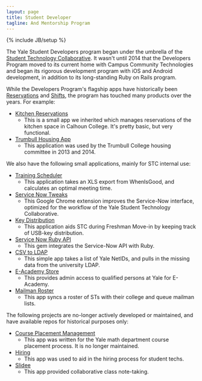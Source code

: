 ```yaml
---
layout: page
title: Student Developer
tagline: And Mentorship Program
---
```

{% include JB/setup %}

The Yale Student Developers program began under the umbrella of the [Student Technology Collaborative](http://www.yale.edu/stc). It wasn't until 2014 that the Developers Program moved to its current home with Campus Community Technologies and began its rigorous development program with iOS and Android development, in addition to its long-standing Ruby on Rails program.

While the Developers Program's flagship apps have historically been [Reservations](https://github.com/YaleSTC/reservations) and [Shifts](https://github.com/YaleSTC/shifts), the program has touched many products over the years. For example:

- [Kitchen Reservations](https://github.com/YaleSTC/kitchen-reservations)
  - This is a small app we inherited which manages reservations of the kitchen space in Calhoun College. It's pretty basic, but very functional.
- [Trumbull Housing App](https://github.com/YaleSTC/housing)
  - This application was used by the Trumbull College housing committee in 2013 and 2014.

We also have the following small applications, mainly for STC internal use:

- [Training Scheduler](https://github.com/YaleSTC/training_scheduler)
  - This application takes an XLS export from WhenIsGood, and calculates an optimal meeting time.
- [Service Now Tweaks](https://github.com/YaleSTC/Service-Now-Tweaks)
  - This Google Chrome extension improves the Service-Now interface, optimized for the workflow of the Yale Student Technology Collaborative.
- [Key Distribution](https://github.com/YaleSTC/key_distribution_v2)
  - This application aids STC during Freshman Move-in by keeping track of USB-key distribution.
- [Service Now Ruby API](https://github.com/YaleSTC/service_now)
  - This gem integrates the Service-Now API with Ruby.
- [CSV to LDAP](https://github.com/YaleSTC/csv-to-ldap)
  - This simple app takes a list of Yale NetIDs, and pulls in the missing data from the university LDAP.
- [E-Academy Store](https://github.com/YaleSTC/eacademy_store)
  - This provides admin access to qualified persons at Yale for E-Academy.
- [Mailman Roster](https://github.com/YaleSTC/mailman_roster)
  - This app syncs a roster of STs with their college and queue mailman lists.

The following projects are no-longer actively developed or maintained, and have available repos for historical purposes only:

- [Course Placement Management](https://github.com/YaleSTC/course_placement_management)
  - This app was written for the Yale math department course placement process. It is no longer maintained.
- [Hiring](https://github.com/YaleSTC/hiring)
  - This app was used to aid in the hiring process for student techs.
- [Slidee](https://github.com/YaleSTC/Slidee)
  - This app provided collaborative class note-taking.
